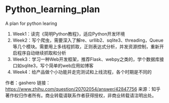 # Python_learning_plan
A plan for python learing

1. Week1：读完《简明Python教程》，适应Python开发环境
2. Week2：写个爬虫，需要深入了解re、urllib2、sqlite3、threading，Queue等几个模块。需要用上多线程抓取，正则表达式分析，并发资源控制，重新开启程序自动继续抓取和分析
3. Week3：学习一种Web开发框架，推荐Flask、webpy之类的，学个数据库接口如sqlite3，写个简单的web应用如博客
4. Week4：给产品做个小功能并走完测试和上线流程，各个时期是不同的


作者：gashero
链接：https://www.zhihu.com/question/20702054/answer/42847756
来源：知乎
著作权归作者所有。商业转载请联系作者获得授权，非商业转载请注明出处。
